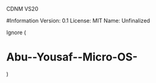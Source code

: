 
CDNM VS20

#Information
Version: 0.1
License: MIT
Name: Unfinalized







Ignore (
# Abu--Yousaf--Micro-OS-
)
